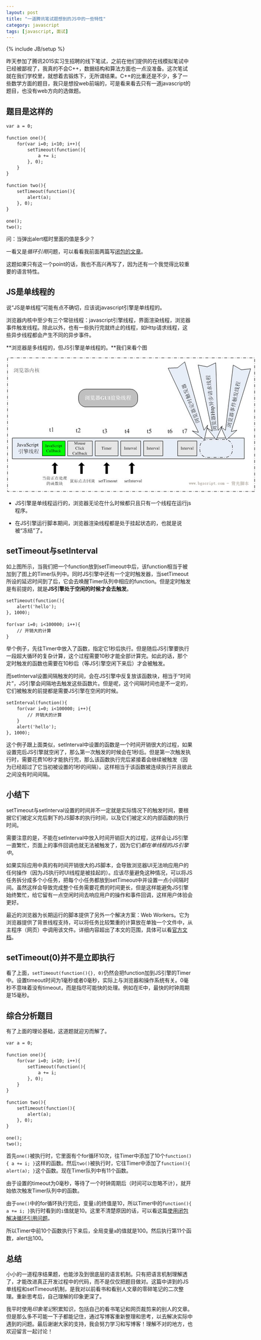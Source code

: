 ```yaml
---
layout: post
title: "一道腾讯笔试题想到的JS中的一些特性"
category: javascript
tags: [javascript, 面试]
---
```

{% include JB/setup %}

昨天参加了腾讯2015实习生招聘的线下笔试，之前在他们提供的在线模拟笔试中已经被鄙视了，我真的不会C++，数据结构和算法方面也一点没准备。这次笔试就在我们学校里，就想着去锻炼下，无所谓结果。C++的比重还是不少，多了一些数学方面的题目，我只是想投web前端的，可是看来看去只有一道javascript的题目，也没有web方向的选做题。

<!-- break -->

题目是这样的
--------------

    var a = 0;

    function one(){
        for(var i=0; i<10; i++){
            setTimeout(function(){
                a += i;
            }, 0);
        }
    }

    function two(){
        setTimeout(function(){
            alert(a);
        }, 0);
    }

    one();
    two();

问：当弹出alert框时里面的值是多少？

一看又是*循环引用*问题，可以看看我前面两篇写[闭包的文章](/blog/2015/03/29/apply-closure-to-forloop/)。

这题如果只有这一个point的话，我也不高兴再写了，因为还有一个我觉得比较重要的语言特性。



JS是单线程的
--------------
说“JS是单线程”可能有点不确切，应该说javascript引擎是单线程的。

浏览器内核中至少有三个常驻线程：javascript引擎线程，界面渲染线程，浏览器事件触发线程。除此以外，也有一些执行完就终止的线程，如Http请求线程，这些异步线程都会产生不同的异步事件。

**浏览器是多线程的，但JS引擎是单线程的。**我们来看个图

<img src="/assets/captures/20150330_01.jpg" style="max-width:674px;">

- JS引擎是单线程运行的，浏览器无论在什么时候都只且只有一个线程在运行js程序。

- 在JS引擎运行脚本期间，浏览器渲染线程都是处于挂起状态的，也就是说被“冻结”了。



setTimeout与setInterval
--------------------------
如上图所示，当我们把一个function放到setTimeout中后，该function相当于被加到了图上的Timer队列中。同时JS引擎中还有一个定时触发器，当setTimeout所设的延迟时间到了后，它会去唤醒Timer队列中相应的function。但是定时触发是有前提的，就是**JS引擎处于空闲的时候才会去触发**。

    setTimeout(function(){
        alert('hello');
    }, 1000);

    for(var i=0; i<100000; i++){
        // 开销大的计算
    }

举个例子，先往Timer中放入了函数，指定它1秒后执行。但是随后JS引擎要执行一段超大循环的复杂计算，这个过程需要10秒才能全部计算完。如此的话，那个定时触发的函数也需要在10秒后（等JS引擎空闲下来后）才会被触发。


而setInterval设置间隔触发的时间，会在JS引擎中反复放该函数块，相当于“时间片”，JS引擎会间隔地去触发这些函数片。但是呢，这个间隔时间也是不一定的，它们被触发的前提都是需要JS引擎在空闲的时候。

    setInterval(function(){
        for(var i=0; i<100000; i++){
            // 开销大的计算
        }
        alert('hello');
    }, 1000);

这个例子跟上面类似，setInterval中设置的函数是一个时间开销很大的过程，如果设置完后JS引擎就空闲了，那么第一次触发的时候会在1秒后。但是第一次触发执行时，需要花费10秒才能执行完，那么该函数执行完后紧接着会继续被触发（因为已经超过了它当初被设置的1秒的间隔）。这样相当于该函数被连续执行并且彼此之间没有时间间隔。



小结下
---------
setTimeout与setInterval设置的时间并不一定就是实际情况下的触发时间，要根据它们被定义完后剩下的JS脚本的执行时间，以及它们被定义的内部函数的执行时间。

需要注意的是，不能在setInterval中放入时间开销巨大的过程，这样会让JS引擎一直繁忙，页面上的事件回调也就无法被触发了，因为它们*都在单线程的JS引擎中*。

如果实际应用中真的有时间开销很大的JS脚本，会导致浏览器UI无法响应用户的任何操作（因为JS执行时UI线程是被挂起的）。应该尽量避免这种情况，可以将JS任务拆分成多个小任务，把每个小任务都放到setTimeout中并设置一点小间隔时间。虽然这样会导致完成整个任务需要花费的时间更长，但是这样能避免JS引擎始终繁忙，给它留有一点空闲时间去响应用户的操作和事件回调，这样用户体验会更好。

最近的浏览器为长期运行的脚本提供了另外一个解决方案：Web Workers。它为浏览器提供了背景线程支持，可以将任务比较繁重的计算放在单独一个文件中，从主程序（网页）中调用该文件。详细内容超出了本文的范围，具体可以看[官方文档](http://www.w3.org/TR/workers/)。



setTimeout(0)并不是立即执行
-----------------------------
看了上面，`setTimeout(function(){}, 0)`仍然会把function加到JS引擎的Timer中。设置timeout时间为1毫秒或者0毫秒，实际上与浏览器和操作系统有关。0毫秒不意味着没有timeout，而是指尽可能快的处理。例如在IE中，最快的时钟周期是15毫秒。



综合分析题目
--------------
有了上面的理论基础，这道题就迎刃而解了。

    var a = 0;

    function one(){
        for(var i=0; i<10; i++){
            setTimeout(function(){
                a += i;
            }, 0);
        }
    }

    function two(){
        setTimeout(function(){
            alert(a);
        }, 0);
    }

    one();
    two();

首先`one()`被执行时，它里面有个for循环10次，往Timer中添加了10个`function(){ a += i; }`这样的函数。然后`two()`被执行时，它往Timer中添加了`function(){ alert(a); }`这个函数。现在Timer队列中有11个函数。

由于设置的timeout为0毫秒，等待了一个时钟周期后（时间可以忽略不计），就开始依次触发Timer队列中的函数。

由于`one()`中的for循环执行完后，变量`i`的终值是10，所以Timer中的`function(){ a += i; }`执行时看到的`i`值就是10。这里不清楚原因的话，可以看这篇[使用闭包解决循环引用问题](/blog/2015/03/29/apply-closure-to-forloop/)。

所以Timer中前10个函数执行下来后，全局变量`a`的值就是100。然后执行第11个函数，alert出100。



总结
------
小小的一道程序结果题，也能涉及到很底层的语言机制。只有把语言机制理解透了，才能改进真正开发过程中的代码，而不是仅仅把题目做对。这篇中讲到的JS单线程和setTimeout机制，是我对以前看书和看别人文章的零碎笔记的二次整理。重新思考后，自己理解的印象更深了。

我平时使用*印象笔记*积累知识，包括自己的看书笔记和网页裁剪来的别人的文章。但是那么多不可能一下子都能记住，通过写博客重新整理和思考，以去解决实际中遇到的问题。最后谢谢大家的支持，我会努力学习和写博客！理解不对的地方，也欢迎留言一起讨论！
